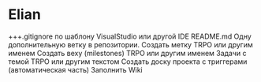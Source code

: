 # Elian
+++.gitignore по шаблону VisualStudio или другой IDE
README.md
Одну дополнительную ветку в репозитории.
Создать метку TRPO или другим именем
Создать веху (milestones) TRPO или другим именем
Задачи с темой TRPO или другим текстом
Создать доску проекта с триггерами (автоматическая часть)
Заполнить Wiki
